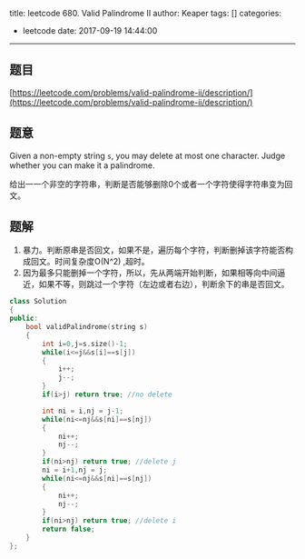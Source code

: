title: leetcode 680. Valid Palindrome II
author: Keaper
tags: []
categories:
  - leetcode
date: 2017-09-19 14:44:00
---
## 题目
[https://leetcode.com/problems/valid-palindrome-ii/description/](https://leetcode.com/problems/valid-palindrome-ii/description/)
## 题意
Given a non-empty string `s`, you may delete at most one character. Judge whether you can make it a palindrome.

给出一一个非空的字符串，判断是否能够删除0个或者一个字符使得字符串变为回文。

## 题解
1. 暴力。判断原串是否回文，如果不是，遍历每个字符，判断删掉该字符能否构成回文。时间复杂度O(N^2) ,超时。
2. 因为最多只能删掉一个字符，所以，先从两端开始判断，如果相等向中间逼近，如果不等，则跳过一个字符（左边或者右边），判断余下的串是否回文。

```cpp
class Solution
{
public:
    bool validPalindrome(string s)
    {
        int i=0,j=s.size()-1;
        while(i<=j&&s[i]==s[j])
        {
            i++;
            j--;
        }
        if(i>j) return true; //no delete

        int ni = i,nj = j-1;
        while(ni<=nj&&s[ni]==s[nj])
        {
            ni++;
            nj--;
        }
        if(ni>nj) return true; //delete j
        ni = i+1,nj = j;
        while(ni<=nj&&s[ni]==s[nj])
        {
            ni++;
            nj--;
        }
        if(ni>nj) return true; //delete i
        return false;
    }
};

```